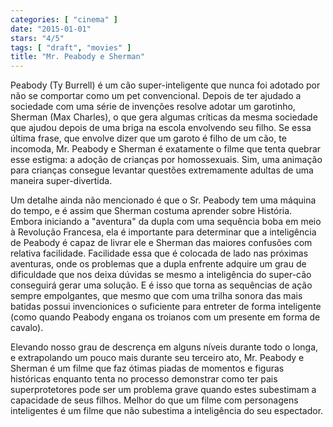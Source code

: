 ```yaml
---
categories: [ "cinema" ]
date: "2015-01-01"
stars: "4/5"
tags: [ "draft", "movies" ]
title: "Mr. Peabody e Sherman"
---
```

Peabody (Ty Burrell) é um cão super-inteligente que nunca foi adotado
por não se comportar como um pet convencional. Depois de ter ajudado
a sociedade com uma série de invenções resolve adotar um garotinho,
Sherman (Max Charles), o que gera algumas críticas da mesma sociedade
que ajudou depois de uma briga na escola envolvendo seu filho. Se essa
última frase, que envolve dizer que um garoto é filho de um cão,
te incomoda, Mr. Peabody e Sherman é exatamente o filme que tenta
quebrar esse estigma: a adoção de crianças por homossexuais. Sim,
uma animação para crianças consegue levantar questões extremamente
adultas de uma maneira super-divertida.

Um detalhe ainda não mencionado é que o Sr. Peabody tem uma
máquina do tempo, e é assim que Sherman costuma aprender sobre
História. Embora iniciando a "aventura" da dupla com uma sequência
boba em meio à Revolução Francesa, ela é importante para determinar
que a inteligência de Peabody é capaz de livrar ele e Sherman das
maiores confusões com relativa facilidade. Facilidade essa que é
colocada de lado nas próximas aventuras, onde os problemas que a dupla
enfrente adquire um grau de dificuldade que nos deixa dúvidas se mesmo
a inteligência do super-cão conseguirá gerar uma solução. E é isso
que torna as sequências de ação sempre empolgantes, que mesmo que com
uma trilha sonora das mais batidas possui invencionices o suficiente para
entreter de forma inteligente (como quando Peabody engana os troianos
com um presente em forma de cavalo).

Elevando nosso grau de descrença em alguns níveis durante todo
o longa, e extrapolando um pouco mais durante seu terceiro ato,
Mr. Peabody e Sherman é um filme que faz ótimas piadas de momentos
e figuras históricas enquanto tenta no processo demonstrar como ter
pais superprotetores pode ser um problema grave quando estes subestimam
a capacidade de seus filhos. Melhor do que um filme com personagens
inteligentes é um filme que não subestima a inteligência do seu
espectador.

